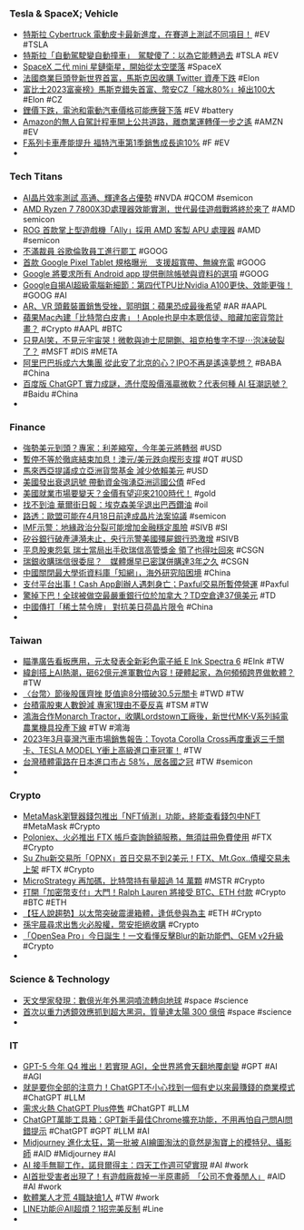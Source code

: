 ### Tesla & SpaceX; Vehicle
- [特斯拉 Cybertruck 電動皮卡最新進度，在賽道上測試不同項目！](https://wuangus.cc/tesla-cybertruck-test-2024/) #EV #TSLA
- [特斯拉「自動駕駛變自動撞車」　駕駛傻了：以為它能轉過去](https://tw.nextapple.com/international/20230405/0A4F849F4862C600C3DC1B8D8CAA946D) #TSLA #EV
- [SpaceX 二代 mini 星鏈衛星，開始從太空墜落](https://technews.tw/2023/04/05/starlink-spacex-satellite-v2-mini/) #SpaceX
- [法國商業巨頭登新世界首富，馬斯克因收購 Twitter 資產下跌](https://technews.tw/2023/04/06/lvmh-the-worlds-billionaires-bernard-arnault/) #Elon
- [富比士2023富豪榜》馬斯克錯失首富、幣安CZ「縮水80%」掉出100大](https://www.blocktempo.com/forbes-announce-richest-people-in-the-world-2023/) #Elon #CZ
- [鋰價下跌，電池和電動汽車價格可能應聲下落](https://cn.wsj.com/articles/鋰價下跌-電池和電動汽車價格可能應聲下落-b3d4f3a0) #EV #battery
- [Amazon的無人自駕計程車開上公共道路，離商業運轉僅一步之遙](https://www.techbang.com/posts/104253-amazons-self-driving-taxis-hit-public-roads) #AMZN #EV
- [F系列卡車產能提升 福特汽車第1季銷售成長逾10%](https://news.cnyes.com/news/id/5136781) #F #EV
-
### Tech Titans
- [AI晶片效率測試 高通、輝達各占優勢](https://news.cnyes.com/news/id/5137154) #NVDA #QCOM #semicon
- [AMD Ryzen 7 7800X3D處理器效能實測，世代最佳遊戲戰將終於來了](https://www.techbang.com/posts/105185-amd-ryzen-7-7800x3d-benchmark) #AMD semicon
- [ROG 首款掌上型遊戲機「Ally」採用 AMD 客製 APU 處理器](https://news.xfastest.com/asus/126227/rog-ally-amd-apu/) #AMD #semicon
- [不滿裁員 谷歌倫敦員工進行罷工](https://m.cnyes.com/news/id/5136762) #GOOG
- [首款 Google Pixel Tablet 規格曝光　支援超寬帶、無線充電](https://www.newmobilelife.com/2023/04/06/google-pixel-tablet-spec-listiing-in-ffc/) #GOOG
- [Google 將要求所有 Android app 提供刪除帳號與資料的選項](https://chinese.engadget.com/google-will-require-that-android-apps-let-you-delete-your-account-and-data-053003001.html) #GOOG
- [Google自揭AI超級電腦新細節：第四代TPU比Nvidia A100更快、效能更強！](https://www.bnext.com.tw/article/74690/google-ai-supercomputer-23) #GOOG #AI
- [AR、VR 頭戴裝置銷售受挫，郭明錤：蘋果恐成最後希望](https://technews.tw/2023/04/06/ar-vr-ming-chi-kuo-apple-last-hope/) #AR #AAPL
- [蘋果Mac內建「比特幣白皮書」！Apple也是中本聰信徒、暗藏加密貨幣計畫？](https://www.blocktempo.com/apple-mac-hides-satoshi-nakamoto-bitcoin-white-paper/) #Crypto #AAPL #BTC
- [只見AI笑，不見元宇宙哭！微軟與迪士尼開鍘、祖克柏隻字不提⋯泡沫破裂了？](https://www.bnext.com.tw/article/74659/metaverse-bubble-burst-disney-microsoft) #MSFT #DIS #META
- [阿里巴巴拆成六大集團 從此安了北京的心？IPO不再是遙遠夢想？](https://news.cnyes.com/news/id/5137727) #BABA #China
- [百度版 ChatGPT 實力成謎，憑什麼股價漲贏微軟？代表何種 AI 狂潮訊號？](https://technews.tw/2023/04/06/baidu-chatgpt-version-ai/) #Baidu #China
-
### Finance
- [強勢美元到頭？專家：利差縮窄，今年美元將轉弱](https://technews.tw/2023/04/06/usd-will-weaken/) #USD
- [暫停不等於徹底結束加息！澳元/美元跌向楔形支撐](https://www.dailyfxasia.com/cn/cmarkets/20230405-23616.html) #QT #USD
- [馬來西亞提議成立亞洲貨幣基金 減少依賴美元](https://news.cnyes.com/news/id/5136965) #USD
- [美國發出衰退訊號 帶動資金強湧亞洲這國公債](https://news.cnyes.com/news/id/5137335) #Fed
- [美國就業市場要變天？金價有望迎來2100時代！](https://www.dailyfxasia.com/cn/cmarkets/20230405-23619.html) #gold
- [找不到油 華爾街日報：埃克森美孚退出巴西鑽油](https://news.cnyes.com/news/id/5137035) #oil
- [路透：歐盟可能在4月18日前達成晶片法案協議](https://news.cnyes.com/news/id/5137044) #semicon
- [IMF示警：地緣政治分裂可能增加金融穩定風險](https://m.cnyes.com/news/id/5137090) #SIVB #SI
- [矽谷銀行破產漣漪未止，央行示警美國殭屍銀行恐激增](https://finance.technews.tw/2023/04/06/svb-zombie-bank/) #SIVB
- [平息股東怨氣 瑞士當局出手砍瑞信高管獎金 領了也得吐回來](https://news.cnyes.com/news/id/5137175) #CSGN
- [瑞銀收購瑞信很委屈？　媒體爆早已密謀併購達3年之久](https://tw.nextapple.com/finance/20230406/051449659BF00C654D7935E99377BF1D) #CSGN
- [中國關閉最大學術資料庫「知網」，海外研究陷困境](https://technews.tw/2023/04/06/china-bans-overseas-researchers-from-accessing-chinahownet/) #China
- [支付平台出事！Cash App創辦人遇刺身亡；Paxful交易所暫停營運](https://www.blocktempo.com/cash-app-founder-bob-lee-43-was-killed-in-san-francisco/) #Paxful
- [驚掉下巴！全球被做空最嚴重銀行位於加拿大？TD空倉達37億美元](https://hk.investing.com/news/stock-market-news/article-316866) #TD
- [中國傳打「稀土禁令牌」 對抗美日荷晶片限令](https://news.cnyes.com/news/id/5137167) #China
-
### Taiwan
- [瞄準廣告看板應用，元太發表全新彩色電子紙 E Ink Spectra 6](https://technews.tw/2023/04/06/e-ink-spectra-6/) #EInk #TW
- [緯創搭上AI熱潮，砸62億元進軍數位內容！硬體起家，為何頻頻跨界做軟體？](https://www.techbang.com/posts/104815-wistron-hits-on-the-ai-boom-and-smashes-62-billion-yuan-into) #TW
- [〈台幣〉節後股匯齊挫 貶值逾8分摜破30.5元關卡](https://m.cnyes.com/news/id/5137461) #TWD #TW
- [台積電股東人數銳減 專家1理由不憂反喜](https://ctee.com.tw/news/stocks/838263.html) #TSM #TW
- [鴻海合作Monarch Tractor，收購Lordstown工廠後，新世代MK-V系列純電農業機具投產下線](https://news.u-car.com.tw/article/74459) #TW #鴻海
- [2023年3月臺灣汽車市場銷售報告：Toyota Corolla Cross再度重返三千關卡、TESLA MODEL Y衝上高級進口車冠軍！](https://tw.news.yahoo.com/2023年3月臺灣汽車市場銷售報告：toyota-corolla-cross再度重返三千關卡、tesla-model-y衝上高級進口車冠軍！-074426003.html) #TW
- [台灣積體電路在日本進口市占 58%，居各國之冠](https://technews.tw/2023/04/06/taiwan-semiconductor-manufacturing-in-japan/) #TW #semicon
-
### Crypto
- [MetaMask瀏覽器錢包推出「NFT偵測」功能，終能查看錢包中NFT](https://abmedia.io/metamask-autodetect-nfts) #MetaMask #Crypto
- [Poloniex、火必推出 FTX 帳戶查詢餘額服務，無須註冊免費使用](https://abmedia.io/check-ftx-balance-on-huobi) #FTX #Crypto
- [Su Zhu新交易所「OPNX」首日交易不到2美元！FTX、Mt.Gox..債權交易未上架](https://www.blocktempo.com/opex-the-open-eexchange-found-by-3ac-su-zhu-got-few-trades-less-than-two-dollars/) #FTX #Crypto
- [MicroStrategy 再加碼，比特幣持有量超過 14 萬顆](https://technews.tw/2023/04/06/microstrategy-btc-140k/) #MSTR #Crypto
- [打開「加密幣支付」大門！Ralph Lauren 將接受 BTC、ETH 付款](https://blockcast.it/2023/04/05/ralph-lauren-to-accept-crypto-payments/) #Crypto #BTC #ETH
- [【狂人說趨勢】以太幣突破震盪箱體，逢低參與為主](https://blockcast.it/2023/04/06/madman-column-2023-apr-6/) #ETH #Crypto
- [孫宇晨尋求出售火必股權，幣安拒絕收購](https://blockcast.it/2023/04/06/binance-rejected-justin-suns-offer-to-buy-his-huobi-stake/) #Crypto
- [「OpenSea Pro」今日誕生！一文看懂反擊Blur的新功能們、GEM v2升級](https://www.blocktempo.com/gem-v2-rebrand-opensea-pro-born/) #Crypto
-
### Science & Technology
- [天文學家發現：數億光年外黑洞噴流轉向地球](https://www.epochtimes.com/b5/23/4/4/n13965311.htm) #space #science
- [首次以重力透鏡效應抓到超大黑洞，質量達太陽 300 億倍](https://technews.tw/2023/04/06/abell-1201-galaxy-cluster-ultramassive-black-hole/) #space #science
-
### IT
- [GPT-5 今年 Q4 推出！若實現 AGI，全世界將會天翻地覆劇變](https://technews.tw/2023/04/06/gpt-5-q4-will-be-launched-this-year-if-agi-is-realized-the-world-will-have-earth-shaking-changes/) #GPT #AI #AGI
- [就是要你全部的注意力！ChatGPT不小心找到一個有史以來最賺錢的商業模式](https://www.techbang.com/posts/105202-attention-chatgpt-openai) #ChatGPT #LLM
- [需求火熱 ChatGPT Plus停售](https://ctee.com.tw/news/global/838248.html) #ChatGPT #LLM
- [ChatGPT萬能工具箱：GPT新手最佳Chrome擴充功能，不用再怕自己問AI問錯提示](https://www.techbang.com/posts/105190-chatgpt-universal-toolbox-transform-chatgpt-into-a-search) #ChatGPT #GPT #LLM #AI
- [Midjourney 進化太狂，第一批被 AI繪圖淘汰的竟然是淘寶上的模特兒、攝影師](https://www.techbang.com/posts/104960-ai-is-coming-and-the-first-batch-of-eliminated-ones-is-the) #AID #Midjourney #AI
- [AI 接手無聊工作，諾貝爾得主：四天工作週可望實現](https://technews.tw/2023/04/06/nobel-winner-said-ai-is-helping-people/) #AI #work
- [AI首批受害者出現了！有遊戲廠裁掉一半原畫師　「公司不會養閒人」](https://tw.nextapple.com/finance/20230406/CD3545CD5D0718504559205AA36E747D) #AID #AI #work
- [軟體業人才荒 4職缺搶1人](https://ctee.com.tw/news/tech/838041.html) #TW #work
- [LINE功能＠All超煩？1招完美反制](https://today.line.me/tw/v2/article/oqNjNa6) #Line
-